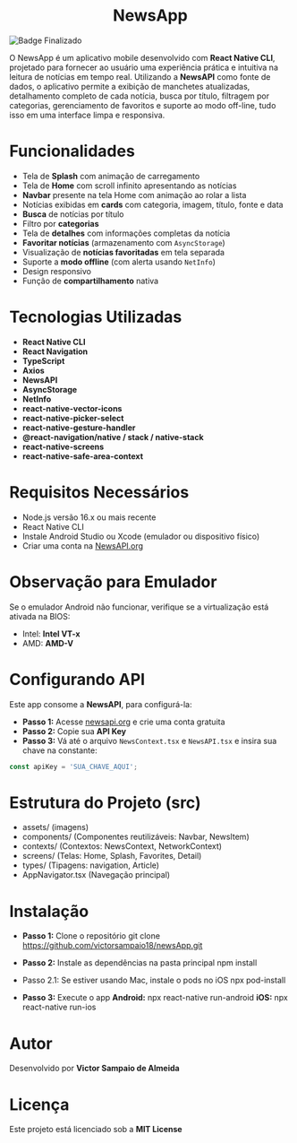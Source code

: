 <h1 align="center">NewsApp</h1>

![Badge Finalizado](http://img.shields.io/static/v1?label=STATUS&message=FINALIZADO&color=GREEN&style=for-the-badge)

O NewsApp é um aplicativo mobile desenvolvido com **React Native CLI**, projetado para fornecer ao usuário uma experiência prática e intuitiva na leitura de notícias em tempo real. Utilizando a **NewsAPI** como fonte de dados, o aplicativo permite a exibição de manchetes atualizadas, detalhamento completo de cada notícia, busca por título, filtragem por categorias, gerenciamento de favoritos e suporte ao modo off-line, tudo isso em uma interface limpa e responsiva.

# Funcionalidades
- Tela de **Splash** com animação de carregamento
- Tela de **Home** com scroll infinito apresentando as notícias
- **Navbar** presente na tela Home com animação ao rolar a lista
- Notícias exibidas em **cards** com categoria, imagem, título, fonte e data
- **Busca** de notícias por título
- Filtro por **categorias**
- Tela de **detalhes** com informações completas da notícia
- **Favoritar notícias** (armazenamento com `AsyncStorage`)
- Visualização de **notícias favoritadas** em tela separada
- Suporte a **modo offline** (com alerta usando `NetInfo`)
- Design responsivo
- Função de **compartilhamento** nativa

# Tecnologias Utilizadas
- **React Native CLI**
- **React Navigation**
- **TypeScript**
- **Axios**
- **NewsAPI**
- **AsyncStorage**
- **NetInfo**
- **react-native-vector-icons**
- **react-native-picker-select**
- **react-native-gesture-handler**
- **@react-navigation/native / stack / native-stack**
- **react-native-screens**
- **react-native-safe-area-context**

# Requisitos Necessários
- Node.js versão 16.x ou mais recente
- React Native CLI
- Instale Android Studio ou Xcode (emulador ou dispositivo físico)
- Criar uma conta na [NewsAPI.org](https://newsapi.org)

# Observação para Emulador
Se o emulador Android não funcionar, verifique se a virtualização está ativada na BIOS:
- Intel: **Intel VT-x**
- AMD: **AMD-V**

# Configurando API
Este app consome a **NewsAPI**, para configurá-la:

- **Passo 1:** Acesse [newsapi.org](https://newsapi.org) e crie uma conta gratuita
- **Passo 2:** Copie sua **API Key**
- **Passo 3:** Vá até o arquivo `NewsContext.tsx` e `NewsAPI.tsx` e insira sua chave na constante:
```ts
const apiKey = 'SUA_CHAVE_AQUI';
```

# Estrutura do Projeto (src)
- assets/ (imagens)
- components/ (Componentes reutilizáveis: Navbar, NewsItem)
- contexts/ (Contextos: NewsContext, NetworkContext)
- screens/ (Telas: Home, Splash, Favorites, Detail)
- types/ (Tipagens: navigation, Article)
- AppNavigator.tsx (Navegação principal)

# Instalação
- **Passo 1:** Clone o repositório
git clone https://github.com/victorsampaio18/newsApp.git

- **Passo 2:** Instale as dependências na pasta principal
npm install

- Passo 2.1: Se estiver usando Mac, instale o pods no iOS
npx pod-install

- **Passo 3:** Execute o app
**Android:** npx react-native run-android
**iOS:** npx react-native run-ios

# Autor
Desenvolvido por **Victor Sampaio de Almeida**

# Licença
Este projeto está licenciado sob a **MIT License**
